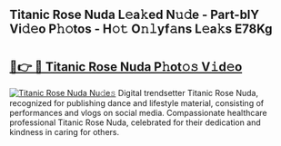 ## Titanic Rose Nuda L𝚎a𝚔ed N𝚞𝚍e - Part-blY Vi𝚍𝚎o P𝚑𝚘tos - H𝚘𝚝 O𝚗𝚕yf𝚊ns L𝚎a𝚔s E78Kg

# <h2><a href="http://kf2xwz.oniu.top/?m=Titanic+Rose+Nuda">🔗👉 🔴 Titanic Rose Nuda P𝚑ot𝚘𝚜 V𝚒d𝚎o</a></h2>

[![Titanic Rose Nuda Nu𝚍e𝚜](https://i.imgur.com/0qMVB7G.gif)](http://kf2xwz.oniu.top/?m=Titanic+Rose+Nuda)
Digital trendsetter Titanic Rose Nuda, recognized for publishing dance and lifestyle material, consisting of performances and vlogs on social media. Compassionate healthcare professional Titanic Rose Nuda, celebrated for their dedication and kindness in caring for others.  
